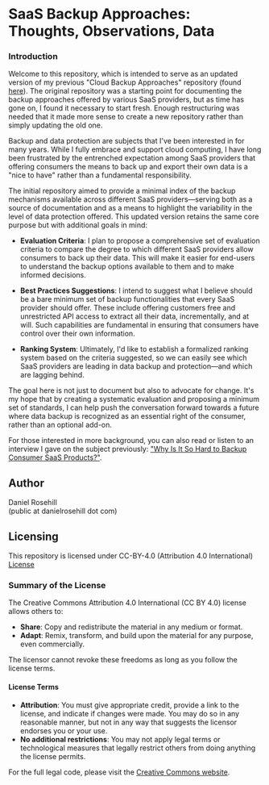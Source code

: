  # SaaS Backup Approaches: Thoughts, Observations, Data

 ### Introduction

Welcome to this repository, which is intended to serve as an updated version of my previous "Cloud Backup Approaches" repository (found [here](https://github.com/danielrosehill/CloudBackupApproaches)). The original repository was a starting point for documenting the backup approaches offered by various SaaS providers, but as time has gone on, I found it necessary to start fresh. Enough restructuring was needed that it made more sense to create a new repository rather than simply updating the old one.

Backup and data protection are subjects that I've been interested in for many years. While I fully embrace and support cloud computing, I have long been frustrated by the entrenched expectation among SaaS providers that offering consumers the means to back up and export their own data is a "nice to have" rather than a fundamental responsibility. 

The initial repository aimed to provide a minimal index of the backup mechanisms available across different SaaS providers—serving both as a source of documentation and as a means to highlight the variability in the level of data protection offered. This updated version retains the same core purpose but with additional goals in mind:

- **Evaluation Criteria**: I plan to propose a comprehensive set of evaluation criteria to compare the degree to which different SaaS providers allow consumers to back up their data. This will make it easier for end-users to understand the backup options available to them and to make informed decisions.

- **Best Practices Suggestions**: I intend to suggest what I believe should be a bare minimum set of backup functionalities that every SaaS provider should offer. These include offering customers free and unrestricted API access to extract all their data, incrementally, and at will. Such capabilities are fundamental in ensuring that consumers have control over their own information.

- **Ranking System**: Ultimately, I'd like to establish a formalized ranking system based on the criteria suggested, so we can easily see which SaaS providers are leading in data backup and protection—and which are lagging behind.

The goal here is not just to document but also to advocate for change. It's my hope that by creating a systematic evaluation and proposing a minimum set of standards, I can help push the conversation forward towards a future where data backup is recognized as an essential right of the consumer, rather than an optional add-on.

For those interested in more background, you can also read or listen to an interview I gave on the subject previously: ["Why Is It So Hard to Backup Consumer SaaS Products?"](https://www.backupwrapup.com/why-is-it-so-hard-to-backup-consumer-saas-products/).

## Author

Daniel Rosehill  
(public at danielrosehill dot com)

## Licensing

This repository is licensed under CC-BY-4.0 (Attribution 4.0 International) 
[License](https://creativecommons.org/licenses/by/4.0/)

### Summary of the License
The Creative Commons Attribution 4.0 International (CC BY 4.0) license allows others to:
- **Share**: Copy and redistribute the material in any medium or format.
- **Adapt**: Remix, transform, and build upon the material for any purpose, even commercially.

The licensor cannot revoke these freedoms as long as you follow the license terms.

#### License Terms
- **Attribution**: You must give appropriate credit, provide a link to the license, and indicate if changes were made. You may do so in any reasonable manner, but not in any way that suggests the licensor endorses you or your use.
- **No additional restrictions**: You may not apply legal terms or technological measures that legally restrict others from doing anything the license permits.

For the full legal code, please visit the [Creative Commons website](https://creativecommons.org/licenses/by/4.0/legalcode).